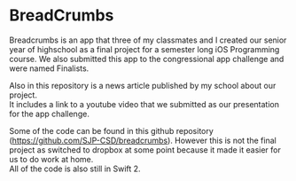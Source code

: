 # BreadCrumbs

Breadcrumbs is an app that three of my classmates and I created our senior year of highschool as a 
final project for a semester long iOS Programming course.  We also submitted this app to the 
congressional app challenge and were named Finalists.  

Also in this repository is a news article published by my school about our project.  
It includes a link to a youtube video that we submitted as our presentation for the app challenge.  

Some of the code can be found in this github repository (https://github.com/SJP-CSD/breadcrumbs).  However this is not the final project as switched to dropbox at some point because it made it easier for us to do work at home.  
All of the code is also still in Swift 2. 
